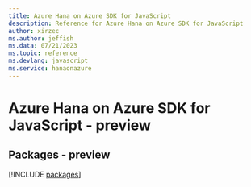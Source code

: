 ```yaml
---
title: Azure Hana on Azure SDK for JavaScript
description: Reference for Azure Hana on Azure SDK for JavaScript
author: xirzec
ms.author: jeffish
ms.data: 07/21/2023
ms.topic: reference
ms.devlang: javascript
ms.service: hanaonazure
---
```

# Azure Hana on Azure SDK for JavaScript - preview
## Packages - preview
[!INCLUDE [packages](hana-on-azure-index.md)]